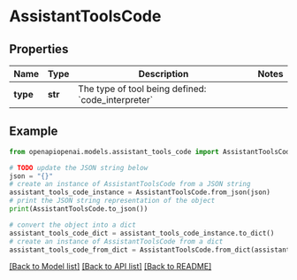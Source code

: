 # AssistantToolsCode


## Properties

Name | Type | Description | Notes
------------ | ------------- | ------------- | -------------
**type** | **str** | The type of tool being defined: &#x60;code_interpreter&#x60; | 

## Example

```python
from openapiopenai.models.assistant_tools_code import AssistantToolsCode

# TODO update the JSON string below
json = "{}"
# create an instance of AssistantToolsCode from a JSON string
assistant_tools_code_instance = AssistantToolsCode.from_json(json)
# print the JSON string representation of the object
print(AssistantToolsCode.to_json())

# convert the object into a dict
assistant_tools_code_dict = assistant_tools_code_instance.to_dict()
# create an instance of AssistantToolsCode from a dict
assistant_tools_code_from_dict = AssistantToolsCode.from_dict(assistant_tools_code_dict)
```
[[Back to Model list]](../README.md#documentation-for-models) [[Back to API list]](../README.md#documentation-for-api-endpoints) [[Back to README]](../README.md)


